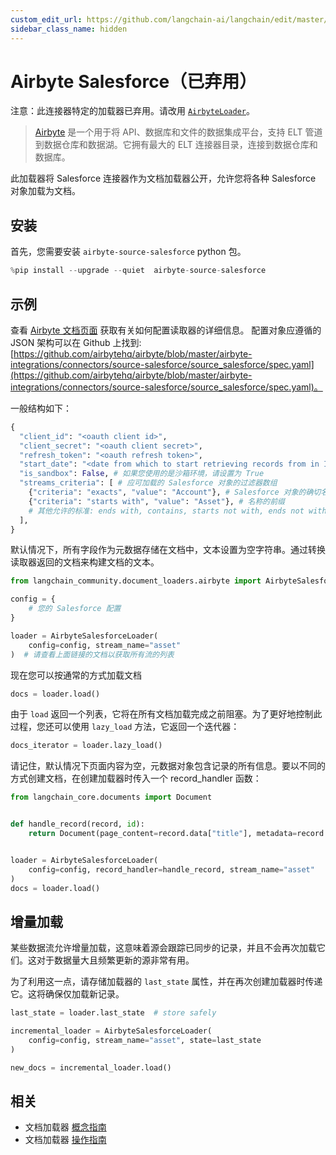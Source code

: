 ```yaml
---
custom_edit_url: https://github.com/langchain-ai/langchain/edit/master/docs/docs/integrations/document_loaders/airbyte_salesforce.ipynb
sidebar_class_name: hidden
---
```


# Airbyte Salesforce（已弃用）

注意：此连接器特定的加载器已弃用。请改用 [`AirbyteLoader`](/docs/integrations/document_loaders/airbyte)。

>[Airbyte](https://github.com/airbytehq/airbyte) 是一个用于将 API、数据库和文件的数据集成平台，支持 ELT 管道到数据仓库和数据湖。它拥有最大的 ELT 连接器目录，连接到数据仓库和数据库。

此加载器将 Salesforce 连接器作为文档加载器公开，允许您将各种 Salesforce 对象加载为文档。

## 安装

首先，您需要安装 `airbyte-source-salesforce` python 包。

```python
%pip install --upgrade --quiet  airbyte-source-salesforce
```

## 示例

查看 [Airbyte 文档页面](https://docs.airbyte.com/integrations/sources/salesforce/) 获取有关如何配置读取器的详细信息。
配置对象应遵循的 JSON 架构可以在 Github 上找到: [https://github.com/airbytehq/airbyte/blob/master/airbyte-integrations/connectors/source-salesforce/source_salesforce/spec.yaml](https://github.com/airbytehq/airbyte/blob/master/airbyte-integrations/connectors/source-salesforce/source_salesforce/spec.yaml)。

一般结构如下：
```python
{
  "client_id": "<oauth client id>",
  "client_secret": "<oauth client secret>",
  "refresh_token": "<oauth refresh token>",
  "start_date": "<date from which to start retrieving records from in ISO format, e.g. 2020-10-20T00:00:00Z>",
  "is_sandbox": False, # 如果您使用的是沙箱环境，请设置为 True
  "streams_criteria": [ # 应可加载的 Salesforce 对象的过滤器数组
    {"criteria": "exacts", "value": "Account"}, # Salesforce 对象的确切名称
    {"criteria": "starts with", "value": "Asset"}, # 名称的前缀
    # 其他允许的标准: ends with, contains, starts not with, ends not with, not contains, not exacts
  ],
}
```

默认情况下，所有字段作为元数据存储在文档中，文本设置为空字符串。通过转换读取器返回的文档来构建文档的文本。


```python
from langchain_community.document_loaders.airbyte import AirbyteSalesforceLoader

config = {
    # 您的 Salesforce 配置
}

loader = AirbyteSalesforceLoader(
    config=config, stream_name="asset"
)  # 请查看上面链接的文档以获取所有流的列表
```

现在您可以按通常的方式加载文档


```python
docs = loader.load()
```

由于 `load` 返回一个列表，它将在所有文档加载完成之前阻塞。为了更好地控制此过程，您还可以使用 `lazy_load` 方法，它返回一个迭代器：


```python
docs_iterator = loader.lazy_load()
```

请记住，默认情况下页面内容为空，元数据对象包含记录的所有信息。要以不同的方式创建文档，在创建加载器时传入一个 record_handler 函数：


```python
from langchain_core.documents import Document


def handle_record(record, id):
    return Document(page_content=record.data["title"], metadata=record.data)


loader = AirbyteSalesforceLoader(
    config=config, record_handler=handle_record, stream_name="asset"
)
docs = loader.load()
```

## 增量加载

某些数据流允许增量加载，这意味着源会跟踪已同步的记录，并且不会再次加载它们。这对于数据量大且频繁更新的源非常有用。

为了利用这一点，请存储加载器的 `last_state` 属性，并在再次创建加载器时传递它。这将确保仅加载新记录。

```python
last_state = loader.last_state  # store safely

incremental_loader = AirbyteSalesforceLoader(
    config=config, stream_name="asset", state=last_state
)

new_docs = incremental_loader.load()
```

## 相关

- 文档加载器 [概念指南](/docs/concepts/#document-loaders)
- 文档加载器 [操作指南](/docs/how_to/#document-loaders)